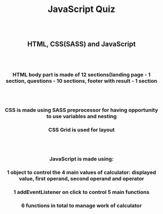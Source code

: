 
<h1 align="center">JavaScript Quiz</h1>
</br>
</br>
<h2 align="center">HTML, CSS(SASS) and JavaScript</h2>
</br>
</br>
<h3 align="center">HTML body part is made of 12 sections(landing page - 1 section, questions - 10 sections, footer with result - 1 section</h3>
</br>
</br>
<h3 align="center">CSS is made using SASS preprocessor for having opportunity to use variables and nesting</h3>
<h3 align="center">CSS Grid is used for layout</h3>
</br>
</br>
<h3 align="center">JavaScript is made using:</h3>
<h3 align="center">1 object to control the 4 main values of calculator: displayed value, first operand, second operand and operator</h3>
  <h3 align="center">1 addEventListener  on click to control 5 main functions</h3>
<h3 align="center">6 functions in total to manage work of calculator</h3>

